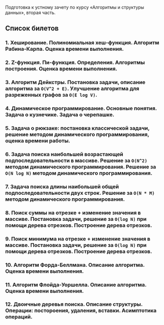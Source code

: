 Подготовка к устному зачету по курсу «Алгоритмы и структуры данных», вторая часть.

## Список билетов
### 1. Хеширование. Полиномиальная хеш-функция. Алгоритм Рабина-Карпа. Оценка времени выполнения.
### 2. Z-функция. Пи-функция. Определения. Алгоритмы построения. Оценка времени выполнения.
### 3. Алгоритм Дейкстры. Постановка задачи, описание алгоритма за ```O(V^2 + E)```. Улучшение алгоритма для разреженных графов за ```O(E log V)```.
### 4. Динамическое программирование. Основные понятия. Задача о кузнечике. Задача о черепашке.
### 5. Задача о рюкзаке: постановка классической задачи, решение методом динамического программирования, оценка времени работы.
### 6. Задача поиска наибольшей возрастающей подпоследовательности в массиве. Решение за ```O(N^2)``` методом динамического программирования. Решение за ```O(N log N)``` методом динамического программирования.
### 7. Задача поиска длины наибольшей общей подпоследовательности двух строк. Решение за ```O(N * M)``` методом динамического программирования.
### 8. Поиск суммы на отрезке + изменение значения в массиве. Постановка задачи, решение за ```O(log N)``` при помощи дерева отрезков. Построение дерева отрезков.
### 9. Поиск минимума на отрезке + изменение значения в массиве. Постановка задачи, решение за ```O(log N)``` при помощи дерева отрезков. Построение дерева отрезков.
### 10. Алгоритм Форда-Беллмана. Описание алгоритма. Оценка времени выполнения.
### 11. Алгоритм Флойда-Уоршелла. Описание алгоритма. Оценка времени выполнения.
### 12. Двоичные деревья поиска. Описание структуры. Операции: постороения, удаления, вставки. Асимптотика операций.
